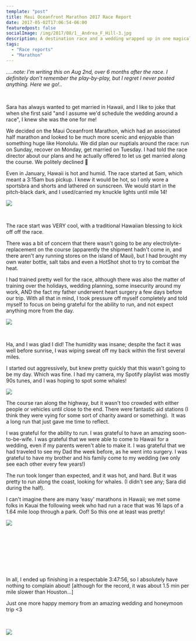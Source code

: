```yaml
---
template: "post"
title: Maui Oceanfront Marathon 2017 Race Report
date: 2017-05-02T17:06:54-06:00
featuredpost: false
socialImage: /img/2017/08/1__Andrea_F_Hill-3.jpg
description: A destination race and a wedding wrapped up in one magical trip!
tags:
  - "Race reports"
  - "Marathon"
---
```


_&#8230;..note: I'm writing this on Aug 2nd, over 6 months after the race. I definitely don't remember the play-by-play, but I regret I never posted anything. Here we go!.._

&nbsp;

Sara has always wanted to get married in Hawaii, and I like to joke that when she first said "and I assume we'd schedule the wedding around a race", I knew she was the one for me!

We decided on the Maui Oceanfront Marathon, which had an associated half marathon and looked to be much more scenic and enjoyable than something huge like Honolulu. We did plan our nuptials around the race: run on Sunday, recover on Monday, get married on Tuesday. I had told the race director about our plans and he actually offered to let us get married along the course. We politely declined 🙂

Even in January, Hawaii is hot and humid. The race started at 5am, which meant a 3:15am bus pickup. I knew it would be hot, so I only wore a sportsbra and shorts and lathered on sunscreen. We would start in the pitch-black dark, and I used/carried my knuckle lights until mile 14!

![](/img/2017/08/Photo_in_Trip_to_Hawaii_-_Google_Photos.jpg)

&nbsp;

The race start was VERY cool, with a traditional Hawaiian blessing to kick off off the race.

There was a bit of concern that there wasn't going to be any electrolyte-replacement on the course (apparently the shipment hadn't come in, and there aren't any running stores on the island of Maui), but I had brought my own water bottle, salt tabs and even a HotShot shot to try to combat the heat.

I had trained pretty well for the race, although there was also the matter of training over the holidays, wedding planning, some insecurity around my work, AND the fact my father underwent heart surgery a few days before our trip. With all that in mind, I took pressure off myself completely and told myself to focus on being grateful for the ability to run, and not expect anything more from the day.

![](img/2017/08/1__Andrea_F_Hill-2.jpg)

&nbsp;

Ha, and I was glad I did! The humidity was insane; despite the fact it was well before sunrise, I was wiping sweat off my back within the first several miles.

I started out aggressively, but knew pretty quickly that this wasn't going to be my day. Which was fine. I had my camera, my Spotify playlist was mostly 90s tunes, and I was hoping to spot some whales!

![](/img/2017/08/Photo_in_Trip_to_Hawaii_-_Google_Photos-1.jpg)

The course ran along the highway, but it wasn't too crowded with either people or vehicles until close to the end. There were fantastic aid stations (I think they were vying for some sort of charity award or something).  It was a long run that just gave me time to reflect.

I was grateful for the ability to run. I was grateful to have an amazing soon-to-be-wife. I was grateful that we were able to come to Hawaii for a wedding, even if my parents weren't able to make it. I was grateful that we had traveled to see my Dad the week before, as he went into surgery. I was grateful to have my brother and his family come to my wedding (we only see each other every few years!)

The run took longer than expected, and it was hot, and hard. But it was pretty to run along the coast, looking for whales. (I didn't see any; Sara did during the half).

I can't imagine there are many &#8216;easy' marathons in Hawaii; we met some folks in Kauai the following week who had run a race that was 16 laps of a 1.64 mile loop through a park. Oof! So this one at least was pretty!

![](/img/2017/08/Maui_Oceanfront_Marathon___Run___Strava-1.jpg)

&nbsp;

&nbsp;

&nbsp;

&nbsp;

In all, I ended up finishing in a respectable 3:47:56, so I absolutely have nothing to complain about! [although for the record, it was about 1.5 min per mile slower than Houston&#8230;]

Just one more happy memory from an amazing wedding and honeymoon trip <3

&nbsp;

![](/img/2017/08/1__Andrea_F_Hill-1.jpg)